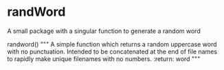 # randWord
A small package with a singular function to generate a random word

randword()
"""
    A simple function which returns a random uppercase word with no punctuation.
    Intended to be concatenated at the end of file names to rapidly make unique filenames with no numbers.
    :return: word
"""
